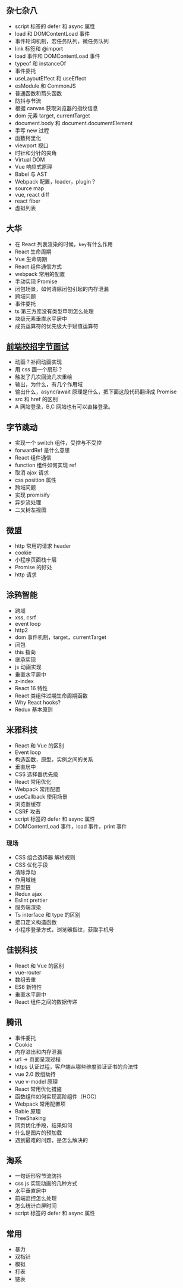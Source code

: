 ## 杂七杂八

- script 标签的 defer 和 async 属性
- load 和 DOMContentLoad 事件
- 事件轮询机制，宏任务队列，微任务队列
- link 标签和 @import
- load 事件和 DOMContentLoad 事件
- typeof 和 instanceOf
- 事件委托
- useLayoutEffect 和 useEffect
- esModule 和 CommonJS
- 普通函数和箭头函数
- 防抖与节流
- 根据 canvas 获取浏览器的指纹信息
- dom 元素 target, currentTarget
- document.body 和 document.documentElement
- 手写 new 过程
- 函数柯里化
- viewport 视口
- 时针和分针的夹角
- Virtual DOM
- Vue 响应式原理
- Babel 与 AST
- Webpack 配置，loader，plugin？
- source map
- vue, react diff
- react fiber
- 虚拟列表

## 大华

- 在 React 列表渲染的时候，`key`有什么作用
- React 生命周期
- Vue 生命周期
- React 组件通信方式
- webpack 常用的配置
- 手动实现 Promise
- 闭包场景，如何清除闭包引起的内存泄漏
- 跨域问题
- 事件委托
- ts 第三方库没有类型申明怎么处理
- 块级元素垂直水平居中
- 成员运算符的优先级大于赋值运算符

## [前端校招字节面试](https://juejin.im/post/5f14051ef265da22c058fac5)

- 动画？补间动画实现
- 用 css 画一个扇形？
- 触发了几次回流几次重绘
- 输出，为什么，有几个作用域
- 输出什么，async/await 原理是什么，把下面这段代码翻译成 Promise
- src 和 href 的区别
- A 网站登录，B,C 网站也有可以直接登录。

## 字节跳动

- 实现一个 switch 组件，受控与不受控
- forwardRef 是什么意思
- React 组件通信
- function 组件如何实现 ref
- 取消 ajax 请求
- css position 属性
- 跨域问题
- 实现 promisify
- 异步流处理
- 二叉树左视图

## 微盟

- http 常用的请求 header
- cookie
- 小程序页面栈十层
- Promise 的好处
- http 请求

## 涂鸦智能

- 跨域
- xss, csrf
- event loop
- http2
- dom 事件机制，target，currentTarget
- 闭包
- this 指向
- 继承实现
- js 动画实现
- 垂直水平居中
- z-index
- React 16 特性
- React 类组件过期生命周期函数
- Why React hooks?
- Redux 基本原则

## 米雅科技

- React 和 Vue 的区别
- Event loop
- 构造函数，原型，实例之间的关系
- 垂直居中
- CSS 选择器优先级
- React 常用优化
- Webpack 常用配置
- useCallback 使用场景
- 浏览器缓存
- CSRF 攻击
- script 标签的 defer 和 async 属性
- DOMContentLoad 事件，load 事件，print 事件

### 现场

- CSS 组合选择器 解析规则
- CSS 优化手段
- 清除浮动
- 作用域链
- 原型链
- Redux ajax
- Eslint prettier
- 服务端渲染
- Ts interface 和 type 的区别
- 接口定义构造函数
- 小程序登录方式，浏览器指纹，获取手机号

## 佳锐科技

- React 和 Vue 的区别
- vue-router
- 数组去重
- ES6 新特性
- 垂直水平居中
- React 组件之间的数据传递

## 腾讯

- 事件委托
- Cookie
- 内存溢出和内存泄漏
- url -> 页面呈现过程
- https 认证过程，客户端从哪些维度验证证书的合法性
- vue 2.0 数组劫持
- vue v-model 原理
- React 常用优化措施
- 函数组件如何实现高阶组件（HOC）
- Webpack 常用配置项
- Bable 原理
- TreeShaking
- 网页优化手段，结果如何
- 什么是图片的预加载
- 遇到最难的问题，是怎么解决的

## 淘系

- 一句话形容节流防抖
- css js 实现动画的几种方式
- 水平垂直居中
- 前端监控怎么处理
- 怎么统计白屏时间
- script 标签的 defer 和 async 属性

## 常用

- 暴力
- 双指针
- 模拟
- 打表
- 链表

